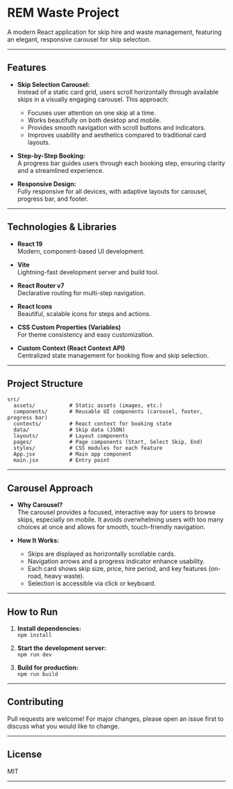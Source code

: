 # REM Waste Project

A modern React application for skip hire and waste management, featuring an elegant, responsive carousel for skip selection.

---

##  Features

- **Skip Selection Carousel:**  
  Instead of a static card grid, users scroll horizontally through available skips in a visually engaging carousel. This approach:
  - Focuses user attention on one skip at a time.
  - Works beautifully on both desktop and mobile.
  - Provides smooth navigation with scroll buttons and indicators.
  - Improves usability and aesthetics compared to traditional card layouts.

- **Step-by-Step Booking:**  
  A progress bar guides users through each booking step, ensuring clarity and a streamlined experience.

- **Responsive Design:**  
  Fully responsive for all devices, with adaptive layouts for carousel, progress bar, and footer.

---

##  Technologies & Libraries

- **React 19**  
  Modern, component-based UI development.

- **Vite**  
  Lightning-fast development server and build tool.

- **React Router v7**  
  Declarative routing for multi-step navigation.

- **React Icons**  
  Beautiful, scalable icons for steps and actions.

- **CSS Custom Properties (Variables)**  
  For theme consistency and easy customization.

- **Custom Context (React Context API)**  
  Centralized state management for booking flow and skip selection.

---

##  Project Structure

```
src/
  assets/           # Static assets (images, etc.)
  components/       # Reusable UI components (carousel, footer, progress bar)
  contexts/         # React context for booking state
  data/             # Skip data (JSON)
  layouts/          # Layout components
  pages/            # Page components (Start, Select Skip, End)
  styles/           # CSS modules for each feature
  App.jsx           # Main app component
  main.jsx          # Entry point
```

---

## Carousel Approach

- **Why Carousel?**  
  The carousel provides a focused, interactive way for users to browse skips, especially on mobile. It avoids overwhelming users with too many choices at once and allows for smooth, touch-friendly navigation.

- **How It Works:**  
  - Skips are displayed as horizontally scrollable cards.
  - Navigation arrows and a progress indicator enhance usability.
  - Each card shows skip size, price, hire period, and key features (on-road, heavy waste).
  - Selection is accessible via click or keyboard.

---

## How to Run

1. **Install dependencies:**  
   `npm install`

2. **Start the development server:**  
   `npm run dev`

3. **Build for production:**  
   `npm run build`

---

## Contributing

Pull requests are welcome! For major changes, please open an issue first to discuss what you would like to change.

---

## License

MIT

---

